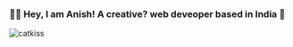 ### 👋🏻 Hey, I am Anish! A creative? web deveoper based in India 🪷 
![catkiss](https://i.pinimg.com/originals/96/05/f8/9605f853d5d590bca1da335472b807d9.gif)
